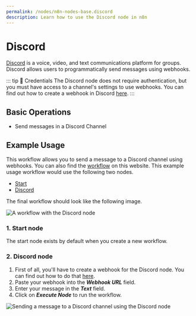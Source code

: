 ```yaml
---
permalink: /nodes/n8n-nodes-base.discord
description: Learn how to use the Discord node in n8n
---
```


# Discord

[Discord](https://discord.com/) is a voice, video, and text communications platform for groups. Discord allows users to programmatically send messages using webhooks.

::: tip 🔑 Credentials
The Discord node does not require authentication, but you must have access to a channel's settings to use webhooks. You can find out how to create a webhook in Discord [here](../../../credentials/Discord/README.md).
:::

## Basic Operations

- Send messages in a Discord Channel

## Example Usage

This workflow allows you to send a message to a Discord channel using webhooks. You can also find the [workflow](https://n8n.io/workflows/410) on this website. This example usage workflow would use the following two nodes.
- [Start](../../core-nodes/Start/README.md)
- [Discord]()

The final workflow should look like the following image.

![A workflow with the Discord node](./workflow.png)

### 1. Start node

The start node exists by default when you create a new workflow.

### 2. Discord node

1. First of all, you'll have to create a webhook for the Discord node. You can find out how to do that [here](../../../credentials/Discord/README.md).
2. Paste your webhook into the ***Webhook URL*** field.
5. Enter your message in the ***Text*** field.
6. Click on ***Execute Node*** to run the workflow.

![Sending a message to a Discord channel using the Discord node](./Discord_node.png)
